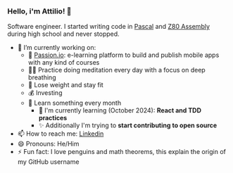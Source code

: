 ### Hello, i'm Attilio! 👋

Software engineer. I started writing code in [Pascal](https://en.wikipedia.org/wiki/Turbo_Pascal) and [Z80 Assembly](https://www.msx.org/wiki/Z80_Assembler_for_Dummies) during high school and never stopped.

- 🔭 I’m currently working on:
   - 📱 [Passion.io](http://passion.io/): e-learning platform to build and publish mobile apps with any kind of courses
   - 🧘‍♂️ Practice doing meditation every day with a focus on deep breathing
   - 🚴 Lose weight and stay fit
   - 💰 Investing
   - 🎒 Learn something every month
      - 📘 I'm currently learning (October 2024): **React and TDD practices**
      - ✨ Additionally I'm trying to **start contributing to open source**
- 📫 How to reach me: [Linkedin](https://www.linkedin.com/in/attiliourb/)
- 😄 Pronouns: He/Him
- ⚡ Fun fact: I love penguins and math theorems, this explain the origin of my GitHub username
